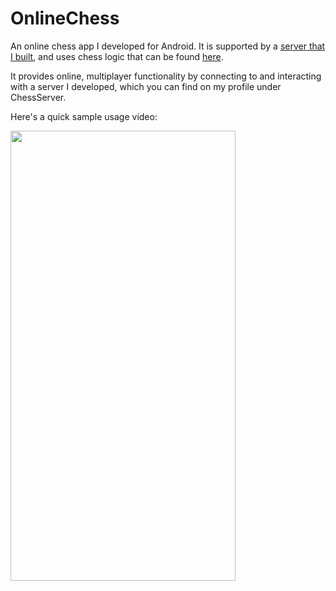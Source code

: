 # OnlineChess
An online chess app I developed for Android. It is supported by a [server that I built](https://github.com/lukaswillsie/ChessServer), and uses chess logic that can be found [here](https://github.com/lukaswillsie/Chess).

It provides online, multiplayer functionality by connecting to and interacting with a server I developed, which you can find on my profile under ChessServer.

Here's a quick sample usage video:

<img src="Demo.gif" width="360" height="720"/>
